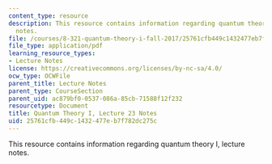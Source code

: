 ```yaml
---
content_type: resource
description: This resource contains information regarding quantum theory I, lecture
  notes.
file: /courses/8-321-quantum-theory-i-fall-2017/25761cfb449c1432477eb7f782dc275c_MIT8_321F17_lec23.pdf
file_type: application/pdf
learning_resource_types:
- Lecture Notes
license: https://creativecommons.org/licenses/by-nc-sa/4.0/
ocw_type: OCWFile
parent_title: Lecture Notes
parent_type: CourseSection
parent_uid: ac879bf0-0537-086a-85cb-71588f12f232
resourcetype: Document
title: Quantum Theory I, Lecture 23 Notes
uid: 25761cfb-449c-1432-477e-b7f782dc275c
---
```

This resource contains information regarding quantum theory I, lecture notes.